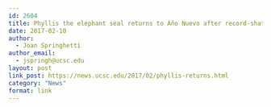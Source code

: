 ```yaml
---
id: 2604
title: Phyllis the elephant seal returns to Año Nuevo after record-shattering swim
date: 2017-02-10
author:
  - Joan Springhetti
author_email:
  - jspringh@ucsc.edu
layout: post
link_post: https://news.ucsc.edu/2017/02/phyllis-returns.html
category: "News"
format: link
---
```

